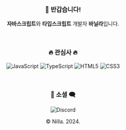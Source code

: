 

<div align="center">
  
<h3>👋 반갑습니다!</h3>
  <p><strong>자바스크립트</strong>와 <strong>타입스크립트</strong> 개발자 <strong>바닐라</strong>입니다.</p>
<br/>

<h3>🔥 관심사 🔥</h3>
  <p>
    <img src="https://img.shields.io/badge/JavaScript-F7DF1E?style=for-the-badge&logo=JavaScript&logoColor=black" alt="JavaScript"/> 
    <img src="https://img.shields.io/badge/TypeScript-3178C6?style=for-the-badge&logo=TypeScript&logoColor=white" alt="TypeScript"/> 
    <img src="https://img.shields.io/badge/HTML5-E34F26?style=for-the-badge&logo=HTML5&logoColor=white" alt="HTML5"/>
    <img src="https://img.shields.io/badge/CSS3-1572B6?style=for-the-badge&logo=CSS3&logoColor=white" alt="CSS3"/>
  </p>
<br/>
<h3>💬 소셜 🗨️</h3>
  <p>
    <img src="https://img.shields.io/badge/discord-7289da?style=for-the-badge&logo=discord&logoColor=white" alt="Discord"/> 
  </p>
  <span>&#169; Nilla. 2024.</span>
</div>
